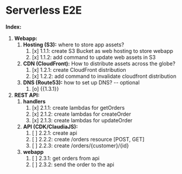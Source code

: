 
# Serverless E2E

**Index:**
1. **Webapp:**
    1. **Hosting (S3):** where to store app assets?
       1. [x] 1.1.1: create S3 Bucket as web hosting to store webapp 
       2. [x] 1.1.2: add command to update web assets in S3
    2. **CDN (CloudFront):** How to distribute assets across the globe?
       1. [x] 1.2.1: create CloudFront distribution
       2. [x] 1.2.2: add command to invalidate cloudfront distribution
    3. **DNS (Route53):** how to set up DNS? -- optional
       1. [o] {{1.3.1}}
2. **REST API:**
    1. **handlers**
       1. [x] 2.1.1: create lambdas for getOrders
       2. [x] 2.1.2: create lambdas for createOrder
       3. [x] 2.1.3: create lambdas for updateOrder
    2. **API (CDK/ClaudiaJS):**
       1. [ ] 2.2.1: create api
       2. [ ] 2.2.2: create /orders resource [POST, GET]
       3. [ ] 2.2.3: create /orders/{customer}/{id}
    3. **webapp**
       1. [ ] 2.3.1: get orders from api
       2. [ ] 2.3.2: send the order to the api
       
       